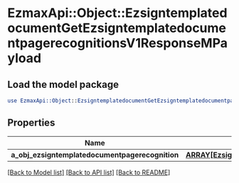 # EzmaxApi::Object::EzsigntemplatedocumentGetEzsigntemplatedocumentpagerecognitionsV1ResponseMPayload

## Load the model package
```perl
use EzmaxApi::Object::EzsigntemplatedocumentGetEzsigntemplatedocumentpagerecognitionsV1ResponseMPayload;
```

## Properties
Name | Type | Description | Notes
------------ | ------------- | ------------- | -------------
**a_obj_ezsigntemplatedocumentpagerecognition** | [**ARRAY[EzsigntemplatedocumentpagerecognitionResponseCompound]**](EzsigntemplatedocumentpagerecognitionResponseCompound.md) |  | 

[[Back to Model list]](../README.md#documentation-for-models) [[Back to API list]](../README.md#documentation-for-api-endpoints) [[Back to README]](../README.md)


